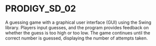 # PRODIGY_SD_02
 A guessing game with a graphical user interface (GUI) using the Swing library. Players input guesses, and the program provides feedback on whether the guess is too high or too low. The game continues until the correct number is guessed, displaying the number of attempts taken.
